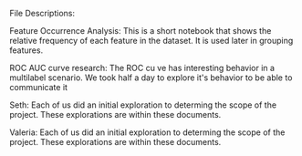 File Descriptions:

Feature Occurrence Analysis: This is a short notebook that shows the relative frequency of each feature in the dataset. It is used later in grouping features.

ROC AUC curve research: The ROC cu ve has interesting behavior in a multilabel scenario. We took half a day to explore it's behavior to be able to communicate it

Seth: Each of us did an initial exploration to determing the scope of the project. These explorations are within these documents.

Valeria: Each of us did an initial exploration to determing the scope of the project. These explorations are within these documents.
